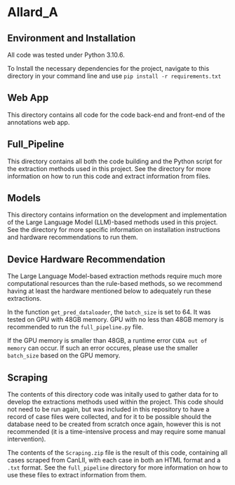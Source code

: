 # Allard_A

## Environment and Installation

All code was tested under Python 3.10.6.

To Install the necessary dependencies for the project, navigate to this directory in your command line and use `pip install -r requirements.txt`

## Web App

This directory contains all code for the code back-end and front-end of the annotations web app.

## Full_Pipeline

This directory contains all both the code building and the Python script for the extraction methods used in this project. See the directory for more information on how to run this code and extract information from files.

## Models

This directory contains information on the development and implementation of the Large Language Model (LLM)-based methods used in this project. See the directory for more specific information on installation instructions and hardware recommendations to run them.

## Device Hardware Recommendation

The Large Language Model-based extraction methods require much more computational resources than the rule-based methods, so we recommend having at least the hardware mentioned below to adequately run these extractions.

In the function `get_pred_dataloader`, the `batch_size` is set to 64. It was tested on GPU with 48GB memory. GPU with no less than 48GB memory is recommended to run the `full_pipeline.py` file.

If the GPU memory is smaller than 48GB, a runtime error `CUDA out of memory` can occur. If such an error occures, please use the smaller `batch_size` based on the GPU memory.

## Scraping

The contents of this directory code was initally used to gather data for to develop the extractions methods used within the project. This code should not need to be run again, but was included in this repository to have a record of case files were collected, and for it to be possible should the database need to be created from scratch once again, however this is not recommended (it is a time-intensive process and may require some manual intervention).

The contents of the `Scraping.zip` file is the result of this code, containing all cases scraped from CanLII, with each case in both an HTML format and a `.txt` format. See the `full_pipeline` directory for more information on how to use these files to extract information from them.
